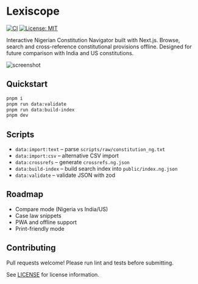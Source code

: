 # Lexiscope

[![CI](https://github.com/example/lexiscope/actions/workflows/ci.yml/badge.svg)](https://github.com/example/lexiscope/actions/workflows/ci.yml)
[![License: MIT](https://img.shields.io/badge/License-MIT-yellow.svg)](LICENSE)

Interactive Nigerian Constitution Navigator built with Next.js. Browse, search and cross-reference constitutional provisions offline. Designed for future comparison with India and US constitutions.

![screenshot](docs/screenshot.png)

## Quickstart

```bash
pnpm i
pnpm run data:validate
pnpm run data:build-index
pnpm dev
```

## Scripts

- `data:import:text` – parse `scripts/raw/constitution_ng.txt`
- `data:import:csv` – alternative CSV import
- `data:crossrefs` – generate `crossrefs.ng.json`
- `data:build-index` – build search index into `public/index.ng.json`
- `data:validate` – validate JSON with zod

## Roadmap

- Compare mode (Nigeria vs India/US)
- Case law snippets
- PWA and offline support
- Print-friendly mode

## Contributing

Pull requests welcome! Please run lint and tests before submitting.

See [LICENSE](LICENSE) for license information.
